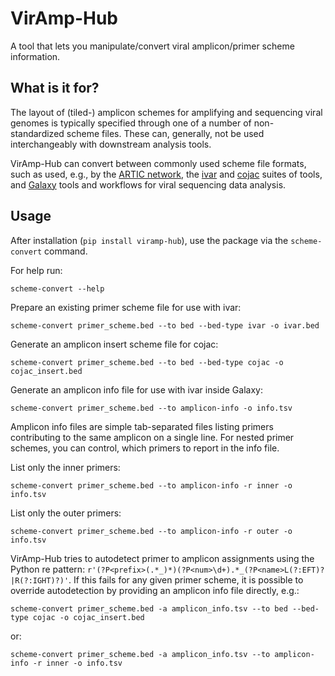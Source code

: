 # VirAmp-Hub

A tool that lets you manipulate/convert viral amplicon/primer scheme information.

## What is it for?

The layout of (tiled-) amplicon schemes for amplifying and sequencing viral
genomes is typically specified through one of a number of non-standardized
scheme files. These can, generally, not be used interchangeably with downstream
analysis tools.

VirAmp-Hub can convert between commonly used scheme file formats, such as used,
e.g., by the [ARTIC network](https://github.com/artic-network/primer-schemes),
the [ivar](https://github.com/andersen-lab/ivar) and
[cojac](https://github.com/cbg-ethz/cojac) suites of tools, and
[Galaxy](https://galaxyproject.org/) tools and workflows for viral sequencing
data analysis.

## Usage

After installation (`pip install viramp-hub`), use the package via the
`scheme-convert` command.

For help run:

    scheme-convert --help

Prepare an existing primer scheme file for use with ivar:

    scheme-convert primer_scheme.bed --to bed --bed-type ivar -o ivar.bed

Generate an amplicon insert scheme file for cojac:

    scheme-convert primer_scheme.bed --to bed --bed-type cojac -o cojac_insert.bed

Generate an amplicon info file for use with ivar inside Galaxy:

    scheme-convert primer_scheme.bed --to amplicon-info -o info.tsv

Amplicon info files are simple tab-separated files listing primers contributing
to the same amplicon on a single line. For nested primer schemes, you can
control, which primers to report in the info file.

List only the inner primers:

    scheme-convert primer_scheme.bed --to amplicon-info -r inner -o info.tsv

List only the outer primers:

    scheme-convert primer_scheme.bed --to amplicon-info -r outer -o info.tsv

VirAmp-Hub tries to autodetect primer to amplicon assignments using the Python
re pattern: `r'(?P<prefix>(.*_)*)(?P<num>\d+).*_(?P<name>L(?:EFT)?|R(?:IGHT)?)'`.
If this fails for any given primer scheme, it is possible to override
autodetection by providing an amplicon info file directly, e.g.:

    scheme-convert primer_scheme.bed -a amplicon_info.tsv --to bed --bed-type cojac -o cojac_insert.bed

or:

    scheme-convert primer_scheme.bed -a amplicon_info.tsv --to amplicon-info -r inner -o info.tsv

